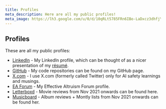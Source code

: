 ```yaml
---
title: Profiles
meta_description: Here are all my public profiles!
meta_image: https://lh3.google.com/u/0/d/10qRLt5785FRn6IBo-LaDxcz3dhfjYtaK=w2880-h1528-iv1
---
```


## Profiles

These are all my public profiles:

- [LinkedIn](https://www.linkedin.com/in/arjun-yadav-32038125a/) - My LinkedIn profile, which can be thought of as a nicer presentation of my [résumé](/resume).
- [GitHub](https://github.com/y-arjun-y) - My code repositories can be found on my GitHub page.
- [X.com](https://x.com/y_arjun_y) - I use X.com (formerly called Twitter) only for AI safety learnings and musings.
- [EA Forum](https://forum.effectivealtruism.org/users/arjun-yadav) - My Effective Altruism Forum profile.
- [Letterboxd](https://letterboxd.com/y_arjun_y) - Movie reviews from Nov 2021 onwards can be found here.
- [Musicboard](https://musicboard.app/y_arjun_y) - Album reviews + Montly lists from Nov 2021 onwards can be found her.
